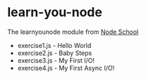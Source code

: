 # learn-you-node
The learnyounode module from [Node School](https://nodeschool.io/)


+ exercise1.js - Hello World
+ exercise2.js - Baby Steps
+ exercise3.js - My First I/O!
+ exercise4.js - My First Async I/O!